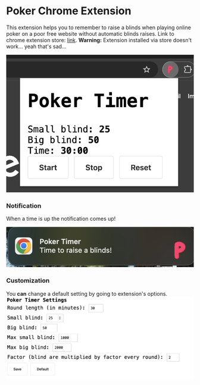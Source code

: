# Poker Chrome Extension

This extension helps you to remember to raise a blinds when playing online poker on a poor free website without automatic blinds raises. Link to chrome extension store: [link](https://chromewebstore.google.com/detail/poker-timer/glbhmbjgjcmlocggambobipjadhlolgl). **Warning:** Extension installed via store doesn't work... yeah that's sad...

![extension](./imgs/extension.png)

### Notification

When a time is up the notification comes up!

![notification](./imgs/notification.png)

### Customization

You **can** change a default setting by going to extension's options.
![options](./imgs/options.png)
